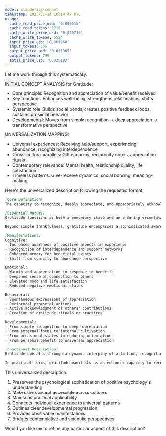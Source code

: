 ```yaml
---
model: claude-3.5-sonnet
timestamp: 2025-01-14 18:14:47 UTC
usage:
  cache_read_price_usd: '0.000515'
  cache_read_tokens: 1716
  cache_write_price_usd: '0.020715'
  cache_write_tokens: 5524
  input_price_usd: '0.001968'
  input_tokens: 656
  output_price_usd: '0.011985'
  output_tokens: 799
  total_price_usd: '0.035183'
---
```


Let me work through this systematically.

INITIAL CONCEPT ANALYSIS for Gratitude:
- Core principle: Recognition and appreciation of value/benefit received
- Key functions: Enhances well-being, strengthens relationships, shifts perspective
- Systemic role: Builds social bonds, creates positive feedback loops, sustains prosocial behavior
- Developmental: Moves from simple recognition → deep appreciation → transformative perspective

UNIVERSALIZATION MAPPING:
- Universal experiences: Receiving help/support, experiencing abundance, recognizing interdependence
- Cross-cultural parallels: Gift economy, reciprocity norms, appreciation rituals
- Contemporary relevance: Mental health, relationship quality, life satisfaction
- Timeless patterns: Give-receive dynamics, social bonding, meaning-making

Here's the universalized description following the requested format:

```markdown
[Core Definition]
The capacity to recognize, deeply appreciate, and appropriately acknowledge the benefits, gifts, and positive aspects present in one's experience, whether arising from others' actions, life circumstances, or the fundamental nature of existence itself.

[Essential Nature]
Gratitude functions as both a momentary state and an enduring orientation, representing the mind's ability to perceive and appreciate value in one's experience. It operates through three primary mechanisms: recognition of benefit received, acknowledgment of its significance, and generation of appreciative response. This quality serves as a bridge between individual experience and broader connection, transforming ordinary perception into meaningful appreciation.

Beyond simple thankfulness, gratitude encompasses a sophisticated awareness that shapes how we perceive, interpret, and respond to our life experience. It acts as both a detector of value and a amplifier of positive meaning, fundamentally altering our relationship with experience itself.

[Manifestations]
Cognitive:
- Increased awareness of positive aspects in experience
- Recognition of interdependence and support networks
- Enhanced memory for beneficial events
- Shift from scarcity to abundance perspective

Emotional:
- Warmth and appreciation in response to benefits
- Deepened sense of connection to others
- Elevated mood and life satisfaction
- Reduced negative emotional states

Behavioral:
- Spontaneous expressions of appreciation
- Reciprocal prosocial actions
- Active acknowledgment of others' contributions
- Creation of gratitude rituals or practices

Developmental:
- From simple recognition to deep appreciation
- From external focus to internal cultivation
- From occasional states to enduring orientation
- From personal benefit to universal appreciation

[Functional Description]
Gratitude operates through a dynamic interplay of attention, recognition, and response. When activated, it directs attention toward positive aspects of experience, enhances their emotional impact, and generates an expansive state of mind that recognizes value and connection. This process creates a positive feedback loop, where appreciation leads to enhanced recognition of further benefits, gradually transforming one's baseline perception of experience.

In practical terms, gratitude manifests as an enhanced capacity to recognize and appreciate value in daily life. It influences how we perceive challenges, relate to others, and experience satisfaction. Regular cultivation strengthens this capacity, leading to sustained shifts in perspective and behavior that enhance both personal well-being and social connections. This quality serves as a fundamental tool for psychological flourishing and meaningful living.
```

This universalized description:
1. Preserves the psychological sophistication of positive psychology's understanding
2. Makes the concept accessible across cultures
3. Maintains practical applicability
4. Connects individual experience to universal patterns
5. Outlines clear developmental progression
6. Provides observable manifestations
7. Bridges contemplative and scientific perspectives

Would you like me to refine any particular aspect of this description?